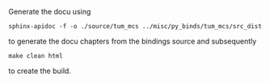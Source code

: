 Generate the docu using
```shell script
sphinx-apidoc -f -o ./source/tum_mcs ../misc/py_binds/tum_mcs/src_dist
```
to generate the docu chapters from the bindings source and subsequently
```
make clean html
```
 to create the build.